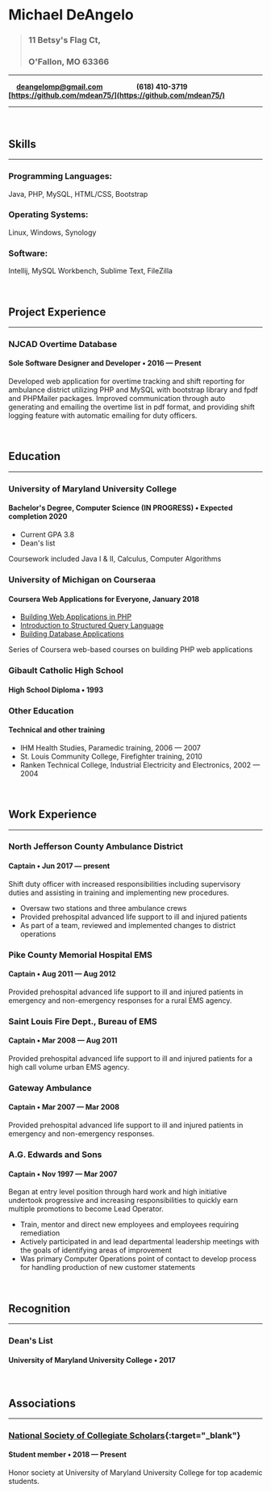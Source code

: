 # Michael DeAngelo
>### 11 Betsy's Flag Ct,
>### O'Fallon, MO  63366

***
&nbsp; &nbsp; **[deangelomp@gmail.com](mailto:deangelomp@gmail.com)** &nbsp; &nbsp; &nbsp; &nbsp; &nbsp; &nbsp; &nbsp; &nbsp; **(618) 410-3719** &nbsp; &nbsp; &nbsp; &nbsp; &nbsp;  &nbsp; &nbsp; &nbsp; **[https://github.com/mdean75/](https://github.com/mdean75/)** &nbsp; &nbsp; &nbsp;

***

&nbsp;
## Skills
***

### Programming Languages:
  Java, PHP, MySQL, HTML/CSS, Bootstrap

### Operating Systems:
  Linux, Windows, Synology

### Software:
  Intellij, MySQL Workbench, Sublime Text, FileZilla

    
&nbsp;
## Project Experience
***

### NJCAD Overtime Database
#### Sole Software Designer and Developer &bull; 2016 &mdash; Present
Developed web application for overtime tracking and shift reporting for ambulance district utilizing PHP and MySQL with bootstrap library and fpdf and PHPMailer packages. Improved communication through auto generating and emailing the overtime list in pdf format, and providing shift logging feature with automatic emailing for duty officers.

&nbsp;
## Education
***

### University of Maryland University College
#### Bachelor's Degree, Computer Science (IN PROGRESS) &bull; Expected completion 2020
 * Current GPA 3.8
 * Dean's list

Coursework included Java I & II, Calculus, Computer Algorithms

### University of Michigan on Courseraa
#### Coursera Web Applications for Everyone, January 2018
 * [Building Web Applications in PHP](https://www.coursera.org/account/accomplishments/certificate/XFL529WXZLZB)
 * [Introduction to Structured Query Language](https://www.coursera.org/account/accomplishments/certificate/L9ZB2LVPAUTZ)
 * [Building Database Applications](https://www.coursera.org/account/accomplishments/certificate/23EZCTPQXWBL)

Series of Coursera web-based courses on building PHP web applications

### Gibault Catholic High School
#### High School Diploma &bull; 1993

### Other Education
#### Technical and other training
 * IHM Health Studies, Paramedic training, 2006 &mdash; 2007
 * St. Louis Community College, Firefighter training, 2010
 * Ranken Technical College, Industrial Electricity and Electronics, 2002 &mdash; 2004

&nbsp;
## Work Experience
***

### North Jefferson County Ambulance District
#### Captain &bull; Jun 2017 &mdash; present
Shift duty officer with increased responsibilities including supervisory duties and assisting in training and implementing new procedures.
 * Oversaw two stations and three ambulance crews
 * Provided prehospital advanced life support to ill and injured patients
 * As part of a team, reviewed and implemented changes to district operations

### Pike County Memorial Hospital EMS
#### Captain &bull; Aug 2011 &mdash; Aug 2012
Provided prehospital advanced life support to ill and injured patients in emergency and non-emergency responses for a rural EMS agency.

### Saint Louis Fire Dept., Bureau of EMS
#### Captain &bull; Mar 2008 &mdash; Aug 2011
Provided prehospital advanced life support to ill and injured patients for a high call volume urban EMS agency.

### Gateway Ambulance
#### Captain &bull; Mar 2007 &mdash; Mar 2008
Provided prehospital advanced life support to ill and injured patients in emergency and non-emergency responses.

### A.G. Edwards and Sons
#### Captain &bull; Nov 1997 &mdash; Mar 2007
Began at entry level position through hard work and high initiative undertook progressive and increasing responsibilities to quickly earn multiple promotions to become Lead Operator.
 * Train, mentor and direct new employees and employees requiring remediation
 * Actively participated in and lead departmental leadership meetings with the goals of identifying areas of improvement
 * Was primary Computer Operations point of contact to develop process for handling production of new customer statements


&nbsp;
## Recognition
***

### Dean's List
#### University of Maryland University College &bull; 2017

&nbsp;
## Associations
***

### [National Society of Collegiate Scholars](http://www.nscs.org/){:target="_blank"}
#### Student member &bull; 2018 &mdash; Present
Honor society at University of Maryland University College for top academic students.
